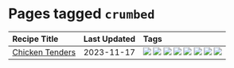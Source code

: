 # Pages tagged `crumbed`

|Recipe Title|Last Updated|Tags
|:---|:---|:---|
|[Chicken Tenders](../recipes/chickentenders.md)|2023-11-17|[![](https://img.shields.io/badge/tag-airfryer-e4f90)](../tags/airfryer.md) [![](https://img.shields.io/badge/tag-amazing-c6d429)](../tags/amazing.md) [![](https://img.shields.io/badge/tag-battered-517a72)](../tags/battered.md) [![](https://img.shields.io/badge/tag-chicken-13fda6)](../tags/chicken.md) [![](https://img.shields.io/badge/tag-crumbed-9fef19)](../tags/crumbed.md) [![](https://img.shields.io/badge/tag-messy-d4602a)](../tags/messy.md) [![](https://img.shields.io/badge/tag-mine-427cd)](../tags/mine.md) [![](https://img.shields.io/badge/tag-sides-b7439e)](../tags/sides.md)|